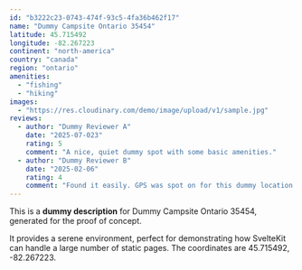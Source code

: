 ```yaml
---
id: "b3222c23-0743-474f-93c5-4fa36b462f17"
name: "Dummy Campsite Ontario 35454"
latitude: 45.715492
longitude: -82.267223
continent: "north-america"
country: "canada"
region: "ontario"
amenities:
  - "fishing"
  - "hiking"
images:
  - "https://res.cloudinary.com/demo/image/upload/v1/sample.jpg"
reviews:
  - author: "Dummy Reviewer A"
    date: "2025-07-023"
    rating: 5
    comment: "A nice, quiet dummy spot with some basic amenities."
  - author: "Dummy Reviewer B"
    date: "2025-02-06"
    rating: 4
    comment: "Found it easily. GPS was spot on for this dummy location."
---
```


This is a **dummy description** for Dummy Campsite Ontario 35454, generated for the proof of concept.

It provides a serene environment, perfect for demonstrating how SvelteKit can handle a large number of static pages. The coordinates are 45.715492, -82.267223.

